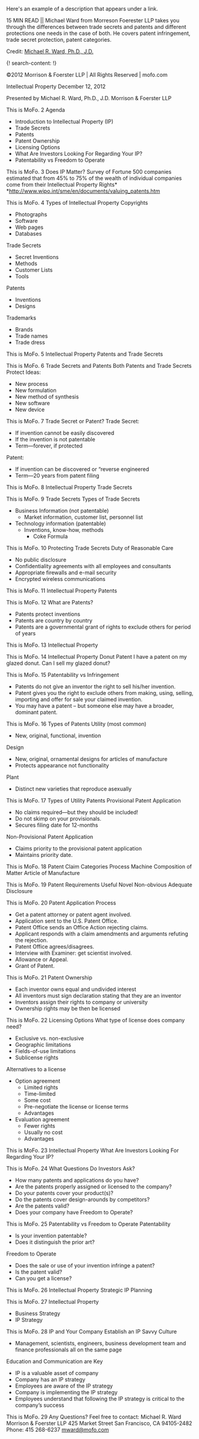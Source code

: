 Here's an example of a description that appears under a link.

15 MIN READ || Michael Ward from Morreson Foerester LLP takes you through the differences between trade secrets and patents and different protections one needs in the case of both. He covers patent infringement, trade secret protection, patent categories. 

Credit: [Michael R. Ward, Ph.D., J.D.](https://www.mofo.com/people/michael-ward.html)


{! search-content: !}

©2012 Morrison & Foerster LLP | All Rights Reserved | mofo.com

Intellectual Property
December 12, 2012

Presented by
Michael R. Ward, Ph.D., J.D.
Morrison & Foerster LLP


This is MoFo. 2
Agenda
* Introduction to Intellectual Property (IP)
* Trade Secrets
* Patents
* Patent Ownership
* Licensing Options
* What Are Investors Looking For Regarding Your IP?
* Patentability vs Freedom to Operate


This is MoFo. 3
Does IP Matter?
Survey of Fortune 500 companies
estimated that from 45% to 75% of the
wealth of individual companies come
from their Intellectual Property Rights*
*http://www.wipo.int/sme/en/documents/valuing_patents.htm



This is MoFo. 4
Types of Intellectual Property
Copyrights
* Photographs
* Software
* Web pages
* Databases

Trade Secrets
* Secret Inventions
* Methods
* Customer Lists
* Tools

Patents
* Inventions
* Designs

Trademarks
* Brands
* Trade names
* Trade dress


This is MoFo. 5
Intellectual Property
Patents and Trade Secrets


This is MoFo. 6
Trade Secrets and Patents
Both Patents and Trade Secrets Protect Ideas:
* New process
* New formulation
* New method of synthesis
* New software
* New device



This is MoFo. 7
Trade Secret or Patent?
Trade Secret:
* If invention cannot be easily discovered
* If the invention is not patentable
* Term—forever, if protected

Patent:
* If invention can be discovered or “reverse engineered
* Term—20 years from patent filing


This is MoFo. 8
Intellectual Property
Trade Secrets


This is MoFo. 9
Trade Secrets
Types of Trade Secrets
* Business Information (not patentable)
    * Market information, customer list, personnel list
* Technology information (patentable)
    * Inventions, know-how, methods
        * Coke Formula


This is MoFo. 10
Protecting Trade Secrets
Duty of Reasonable Care
* No public disclosure
* Confidentiality agreements with all employees and consultants
* Appropriate firewalls and e-mail security
* Encrypted wireless communications


This is MoFo. 11
Intellectual Property
Patents



This is MoFo. 12
What are Patents?
* Patents protect inventions
* Patents are country by country
* Patents are a governmental grant of rights to exclude others for period of years


This is MoFo. 13
Intellectual Property



This is MoFo. 14
Intellectual Property
Donut Patent
I have a patent on my glazed donut. Can I sell my glazed donut?



This is MoFo. 15
Patentability vs Infringement
* Patents do not give an inventor the right to sell his/her invention.
* Patent gives you the right to exclude others from making, using, selling, importing and offer for sale your claimed invention.
* You may have a patent – but someone else may have a broader, dominant patent.


This is MoFo. 16
Types of Patents
Utility (most common)
* New, original, functional, invention

Design
* New, original, ornamental designs for articles of manufacture
* Protects appearance not functionality

Plant
* Distinct new varieties that reproduce asexually



This is MoFo. 17
Types of Utility Patents
Provisional Patent Application
* No claims required—but they should be included!
* Do not skimp on your provisionals.
* Secures filing date for 12-months

Non-Provisional Patent Application
* Claims priority to the provisional patent application
* Maintains priority date.



This is MoFo. 18
Patent Claim Categories
Process
Machine
Composition of Matter
Article of Manufacture



This is MoFo. 19
Patent Requirements
Useful
Novel
Non-obvious
Adequate Disclosure



This is MoFo. 20
Patent Application Process
* Get a patent attorney or patent agent involved.
* Application sent to the U.S. Patent Office.
* Patent Office sends an Office Action rejecting claims.
* Applicant responds with a claim amendments and arguments refuting the rejection.
* Patent Office agrees/disagrees.
* Interview with Examiner: get scientist involved.
* Allowance or Appeal.
* Grant of Patent.



This is MoFo. 21
Patent Ownership
* Each inventor owns equal and undivided interest
* All inventors must sign declaration stating that they are an inventor
* Inventors assign their rights to company or university
* Ownership rights may be then be licensed



This is MoFo. 22
Licensing Options
What type of license does company need?
* Exclusive vs. non-exclusive
* Geographic limitations
* Fields-of-use limitations
* Sublicense rights

Alternatives to a license
* Option agreement
    * Limited rights
    * Time-limited
    * Some cost
    * Pre-negotiate the license or license terms
    * Advantages
* Evaluation agreement
    * Fewer rights
    * Usually no cost
    * Advantages



This is MoFo. 23
Intellectual Property
What Are Investors Looking
For Regarding Your IP?



This is MoFo. 24
What Questions Do Investors Ask?
* How many patents and applications do you have?
* Are the patents properly assigned or licensed to the company?
* Do your patents cover your product(s)?
* Do the patents cover design-arounds by competitors?
* Are the patents valid?
* Does your company have Freedom to Operate?



This is MoFo. 25
Patentability vs Freedom to Operate
Patentability
* Is your invention patentable?
* Does it distinguish the prior art?

Freedom to Operate
* Does the sale or use of your invention infringe a patent?
* Is the patent valid?
* Can you get a license?



This is MoFo. 26
Intellectual Property
Strategic IP Planning



This is MoFo. 27
Intellectual Property
* Business Strategy
* IP Strategy



This is MoFo. 28
IP and Your Company
Establish an IP Savvy Culture
* Management, scientists, engineers, business development team and finance professionals all on the same page 

Education and Communication are Key
* IP is a valuable asset of company
* Company has an IP strategy
* Employees are aware of the IP strategy
* Company is implementing the IP strategy
* Employees understand that following the IP strategy is critical to the company’s success



This is MoFo. 29
Any Questions?
Feel free to contact:
Michael R. Ward
Morrison & Foerster LLP
425 Market Street
San Francisco, CA 94105-2482
Phone: 415 268-6237
mward@mofo.com
